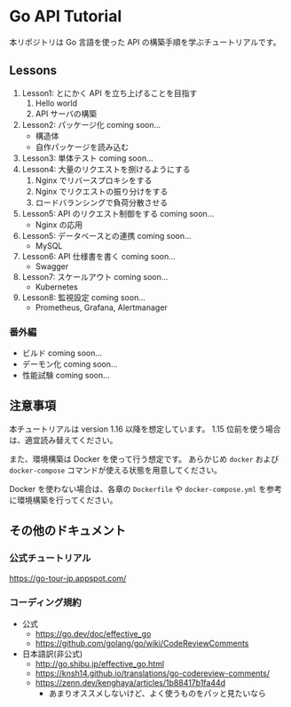 # Go API Tutorial

本リポジトリは Go 言語を使った API の構築手順を学ぶチュートリアルです。

## Lessons

1. Lesson1: とにかく API を立ち上げることを目指す
   1. Hello world
   1. API サーバの構築
1. Lesson2: パッケージ化 coming soon...
   - 構造体
   - 自作パッケージを読み込む
1. Lesson3: 単体テスト coming soon...
1. Lesson4: 大量のリクエストを捌けるようにする
   1. Nginx でリバースプロキシをする
   1. Nginx でリクエストの振り分けをする
   1. ロードバランシングで負荷分散させる
1. Lesson5: API のリクエスト制御をする coming soon...
   - Nginx の応用
1. Lesson5: データベースとの連携 coming soon...
   - MySQL
1. Lesson6: API 仕様書を書く coming soon...
   - Swagger
1. Lesson7: スケールアウト coming soon...
   - Kubernetes
1. Lesson8: 監視設定 coming soon...
   - Prometheus, Grafana, Alertmanager

### 番外編

- ビルド coming soon...
- デーモン化 coming soon...
- 性能試験 coming soon...

## 注意事項

本チュートリアルは version 1.16 以降を想定しています。
1.15 位前を使う場合は、適宜読み替えてください。

また、環境構築は Docker を使って行う想定です。
あらかじめ `docker` および `docker-compose` コマンドが使える状態を用意してください。

Docker を使わない場合は、各章の `Dockerfile` や `docker-compose.yml` を参考に環境構築を行ってください。

## その他のドキュメント

### 公式チュートリアル

https://go-tour-jp.appspot.com/

### コーディング規約

- 公式
  - https://go.dev/doc/effective_go
  - https://github.com/golang/go/wiki/CodeReviewComments
- 日本語訳(非公式)
  - http://go.shibu.jp/effective_go.html
  - https://knsh14.github.io/translations/go-codereview-comments/
  - https://zenn.dev/kenghaya/articles/1b88417b1fa44d
    - あまりオススメしないけど、よく使うものをパッと見たいなら
